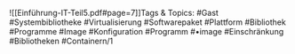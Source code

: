 
![[Einführung-IT-Teil5.pdf#page=7]]Tags & Topics:
   #Gast
   #Systembibliotheke
   #Virtualisierung
   #Softwarepaket
   #Plattform
   #Bibliothek
   #Programme
   #Image
   #Konfiguration
   #Programm
   #•image
   #Einschränkung
   #Bibliotheken
   #Containern/1